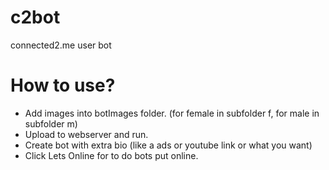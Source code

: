 # c2bot
connected2.me user bot

# How to use?
  - Add images into botImages folder. (for female in subfolder f, for male in subfolder m)
  - Upload to webserver and run.
  - Create bot with extra bio (like a ads or youtube link or what you want)
  - Click Lets Online for to do bots put online.
